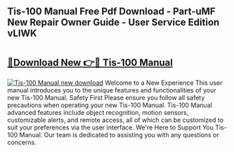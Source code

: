 ## Tis-100 Manual Free Pdf Download - Part-uMF New Repair Owner Guide - User Service Edition vLlWK

# <h2><a href="http://cf23468.oget.top/?id=Tis-100+Manual">🔗Download New 👉🔴 Tis-100 Manual</a></h2>

[![Tis-100 Manual new download](https://i.imgur.com/5g1atiW.png)](http://cf23468.oget.top/?id=Tis-100+Manual)
Welcome to a New Experience This user manual introduces you to the unique features and functionalities of your new Tis-100 Manual. Safety First Please ensure you follow all safety precautions when operating your new Tis-100 Manual. Tis-100 Manual advanced features include object recognition, motion sensors, customizable alerts, and remote access, all of which can be customized to suit your preferences via the user interface. We're Here to Support You Tis-100 Manual. Our team is dedicated to assisting you with any questions or concerns.
